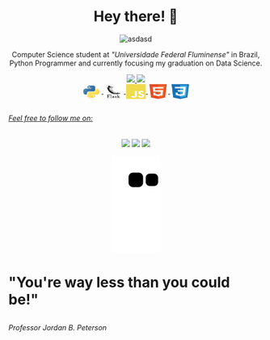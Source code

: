 
<h1 align="center"> Hey there! 🤘 </h1>

<div align="center">
  
  ![asdasd](https://user-images.githubusercontent.com/43455579/134071966-20ce46f1-0820-4f35-b44b-5560e472b394.jpg)

  <p align="center">Computer Science student at <i>"Universidade Federal Fluminense"</i> in Brazil, Python Programmer and currently focusing my graduation on Data Science.</p>
  
  <div>
    <a href="https://github.com/Felipeixotont">
    <img height="180em" src="https://github-readme-stats.vercel.app/api?username=felipeixotont&show_icons=true&theme=dracula&include_all_commits=true&count_private=true"/>
    <img height="180em" src="https://github-readme-stats.vercel.app/api/top-langs/?username=felipeixotont&layout=compact&langs_count=7&theme=dracula"/>
  </div>
</div>

  
<div align="center">
   <img align="center" alt="Lipe-Python" height="30" width="40" src="https://raw.githubusercontent.com/devicons/devicon/master/icons/python/python-original.svg">
   <img align="center" alt="Lipe-Flask" height="30" width="40" src="https://raw.githubusercontent.com/yunaranyancat/yunaranyancat/master/images/flask.png"> 
   <img align="center" alt="Lipe-Js" height="30" width="40" src="https://raw.githubusercontent.com/devicons/devicon/master/icons/javascript/javascript-plain.svg">
   <img align="center" alt="Lipe-HTML" height="30" width="40" src="https://raw.githubusercontent.com/devicons/devicon/master/icons/html5/html5-original.svg">
   <img align="center" alt="Lipe-CSS" height="30" width="40" src="https://raw.githubusercontent.com/devicons/devicon/master/icons/css3/css3-original.svg">
</div>

##

###### Feel free to follow me on:
<div align="center"> 
  <a href="https://instagram.com/felipeixotont" target="_blank"><img src="https://img.shields.io/badge/-Instagram-%23E4405F?style=for-the-badge&logo=instagram&logoColor=white" target="_blank"></a>
  <a href = "mailto:felipeneto@id.uff.br"><img src="https://img.shields.io/badge/-Gmail-%23333?style=for-the-badge&logo=gmail&logoColor=white" target="_blank"></a>
  <a href="https://www.linkedin.com/in/felipe-henrique-peixoto-neto-459735202/" target="_blank"><img src="https://img.shields.io/badge/-LinkedIn-%230077B5?style=for-the-badge&logo=linkedin&logoColor=white" target="_blank"></a>
  
  ![Snake animation](https://github.com/rafaballerini/rafaballerini/blob/output/github-contribution-grid-snake.svg)
  
</div>  
 

# "You're way less than you could be!" 
##
*Professor Jordan B. Peterson*
